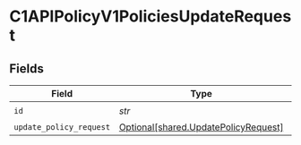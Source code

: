 # C1APIPolicyV1PoliciesUpdateRequest


## Fields

| Field                                                                              | Type                                                                               | Required                                                                           | Description                                                                        |
| ---------------------------------------------------------------------------------- | ---------------------------------------------------------------------------------- | ---------------------------------------------------------------------------------- | ---------------------------------------------------------------------------------- |
| `id`                                                                               | *str*                                                                              | :heavy_check_mark:                                                                 | N/A                                                                                |
| `update_policy_request`                                                            | [Optional[shared.UpdatePolicyRequest]](../../models/shared/updatepolicyrequest.md) | :heavy_minus_sign:                                                                 | N/A                                                                                |